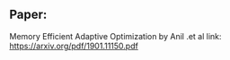 ## Paper:

 Memory Efficient Adaptive Optimization by Anil .et al
	link: https://arxiv.org/pdf/1901.11150.pdf
